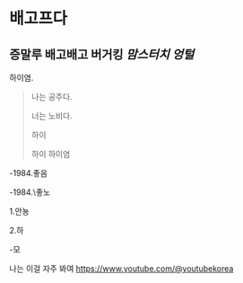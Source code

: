 # 배고프다
## 증말루 배고배고 **버거킹** *맘스터치* ***엉털***

하이염.  

>나는 공주다.
>
>너는 노비다.
>
>하이
>
>하이
>하이염

-1984.좋음

-1984.\좋노

1.안뇽

2.하

-모

나는 이걸 자주 봐여 <https://www.youtube.com/@youtubekorea>
